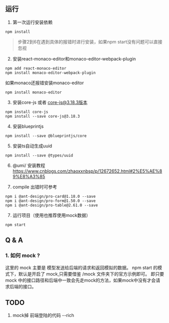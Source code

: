 ## 运行
1. 第一次运行安装依赖
```
npm install
```
>步骤2到6在遇到具体的报错时进行安装，如果npm start没有问题可以直接忽视
2. 安装react-monaco-editor和monaco-editor-webpack-plugin
```
npm add react-monaco-editor
npm install monaco-editor-webpack-plugin
```
如果monaco还报错安装monaco-editor
```
npm install monaco-editor
```

3. 安装core-js 或者 core-js@3.18.3版本
```
npm install core-js
npm install --save core-js@3.18.3
```

4. 安装blueprintjs
```
npm install --save @blueprintjs/core
```

5. 安装ts自动生成uuid
```
npm install --save @types/uuid
```

6. @umi/ 安装教程
https://www.cnblogs.com/zhaoxxnbsp/p/12672652.html#2%E5%AE%89%E8%A3%85

8. compile 出错时可参考
```
npm i @ant-design/pro-card@1.18.0 --save
npm i @ant-design/pro-form@1.50.0 --save
npm i @ant-design/pro-table@2.61.0 --save
```

7. 运行项目（使用也推荐使用mock数据）
```
npm start
```
## Q & A
### 1. 如何 mock ?
这里的 mock 主要是 模型发送给后端的请求和返回模拟的数据。 npm start 的模式下，默认是开启了 mock,只需要借鉴 /mock 文件夹下的官方示例即可。
即只要mock 中的接口路径和后端中一致会先走mock的方法，如果mock中没有才会请求后端的接口。


## TODO 
1. mock掉 前端登陆的代码 --rich
